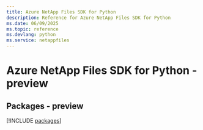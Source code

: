 ```yaml
---
title: Azure NetApp Files SDK for Python
description: Reference for Azure NetApp Files SDK for Python
ms.date: 06/09/2025
ms.topic: reference
ms.devlang: python
ms.service: netappfiles
---
```

# Azure NetApp Files SDK for Python - preview
## Packages - preview
[!INCLUDE [packages](netapp-files-index.md)]